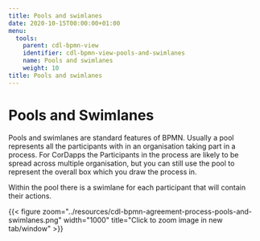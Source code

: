 ```yaml
---
title: Pools and swimlanes
date: 2020-10-15T00:00:00+01:00
menu:
  tools:
    parent: cdl-bpmn-view
    identifier: cdl-bpmn-view-pools-and-swimlanes
    name: Pools and swimlanes
    weight: 10
title: Pools and swimlanes
---
```


# Pools and Swimlanes

Pools and swimlanes are standard features of BPMN. Usually a pool represents all the participants with in an organisation taking part in a process. For CorDapps the Participants in the process are likely to be spread across multiple organisation, but you can still use the pool to represent the overall box which you draw the process in.

Within the pool there is a swimlane for each participant that will contain their actions.

{{< figure zoom="../resources/cdl-bpmn-agreement-process-pools-and-swimlanes.png" width="1000" title="Click to zoom image in new tab/window" >}}
